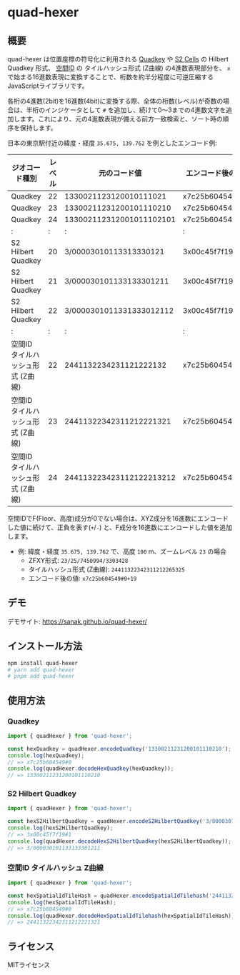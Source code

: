 # quad-hexer

## 概要

quad-hexer は位置座標の符号化に利用される [Quadkey](https://learn.microsoft.com/en-us/bingmaps/articles/bing-maps-tile-system?redirectedfrom=MSDN#tile-coordinates-and-quadkeys) や [S2 Cells](http://s2geometry.io/devguide/s2cell_hierarchy.html) の Hilbert Quadkey 形式、 [空間ID](https://github.com/spatial-id/javascript-sdk) の タイルハッシュ形式 (Z曲線) の4進数表現部分を、 `x` で始まる16進数表現に変換することで、桁数を約半分程度に可逆圧縮するJavaScriptライブラリです。

各桁の4進数(2bit)を16進数(4bit)に変換する際、全体の桁数(レベル)が奇数の場合は、半桁のインジケータとして `#` を追加し、続けて0〜3までの4進数文字を追加します。これにより、元の4進数表現が備える前方一致検索と、ソート時の順序を保持します。

日本の東京駅付近の緯度・経度 `35.675, 139.762` を例としたエンコード例:

| ジオコード種別 | レベル | 元のコード値 | エンコード後の値 |
|--------------|-------|------------|---------------|
| Quadkey | 22 | 1330021123120010111021 | x7c25b604549 |
| Quadkey | 23 | 13300211231200101110210 | x7c25b604549#0 |
| Quadkey | 24 | 133002112312001011102101 | x7c25b6045491 |
| : | : | : | : |
| S2 Hilbert Quadkey | 20 | 3/00003010113313330121 | 3x00c45f7f19 |
| S2 Hilbert Quadkey | 21 | 3/000030101133133301211 | 3x00c45f7f19#1 |
| S2 Hilbert Quadkey | 22 | 3/0000301011331333012112 | 3x00c45f7f196 |
| : | : | : | : |
| 空間ID タイルハッシュ形式 (Z曲線) | 22 | 2441132234231121222132 | x7c25b604549 |
| 空間ID タイルハッシュ形式 (Z曲線) | 23 | 24411322342311212221321 | x7c25b604549#0 |
| 空間ID タイルハッシュ形式 (Z曲線) | 24 | 244113223423112122213212 | x7c25b6045491 |

空間IDでF(Floor、高度)成分が0でない場合は、XYZ成分を16進数にエンコードした値に続けて、正負を表す(`+`/`-`) と、F成分を16進数にエンコードした値を追加します。
* 例: 緯度・経度 `35.675, 139.762` で、高度 `100` m、ズームレベル `23` の場合
  * ZFXY形式: `23/25/7450994/3303428`
  * タイルハッシュ形式 (Z曲線): `24411322342311212265325`
  * エンコード後の値: `x7c25b604549#0+19`

## デモ

デモサイト: https://sanak.github.io/quad-hexer/

## インストール方法

```sh
npm install quad-hexer
# yarn add quad-hexer
# pnpm add quad-hexer
```

## 使用方法

### Quadkey

```ts
import { quadHexer } from 'quad-hexer';

const hexQuadkey = quadHexer.encodeQuadkey('13300211231200101110210');
console.log(hexQuadkey);
// => x7c25b604549#0
console.log(quadHexer.decodeHexQuadkey(hexQuadkey));
// => 13300211231200101110210
```

### S2 Hilbert Quadkey

```ts
import { quadHexer } from 'quad-hexer';

const hexS2HilbertQuadkey = quadHexer.encodeS2HilbertQuadkey('3/000030101133133301211');
console.log(hexS2HilbertQuadkey);
// => 3x00c45f7f19#1
console.log(quadHexer.decodeHexS2HilbertQuadkey(hexS2HilbertQuadkey));
// => 3/000030101133133301211
```

### 空間ID タイルハッシュ Z曲線

```ts
import { quadHexer } from 'quad-hexer';

const hexSpatialIdTileHash = quadHexer.encodeSpatialIdTilehash('24411322342311212221321');
console.log(hexSpatialIdTileHash);
// => x7c25b604549#0
console.log(quadHexer.decodeHexSpatialIdTilehash(hexSpatialIdTileHash));
// => 24411322342311212221321
```

## ライセンス

MITライセンス
